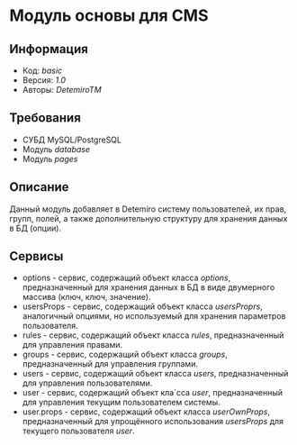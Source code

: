 # Модуль основы для CMS

## Информация

* Код: *basic*
* Версия: *1.0*
* Авторы: *DetemiroTM*

## Требования

* СУБД MySQL/PostgreSQL
* Модуль *database*
* Модуль *pages*

## Описание

Данный модуль добавляет в Detemiro систему пользователей, их прав, групп, полей, а также дополнительную структуру для хранения данных в БД (опции).

## Сервисы

* options - сервис, содержащий объект класса *options*, предназначенный для хранения данных в БД в виде двумерного массива (ключ, ключ, значение).
* usersProps - сервис, содержащий объект класса *usersProprs*, аналогичный опциями, но используемый для хранения параметров пользователя.
* rules - сервис, содержащий объект класса *rules*, предназначенный для управления правами.
* groups - сервис, содержащий объект класса *groups*, предназначенный для управления группами.
* users - сервис, содержащий объект класса *users*, предназначенный для управления пользователями.
* user - сервис, содержащий объект кла`сса *user*, предназначенный для управления текущим пользователем системы.
* user.props - сервис, содержащий объект класса *userOwnProps*, предназначенный для упрощённого использования *usersProps* для текущего пользователя *user*.